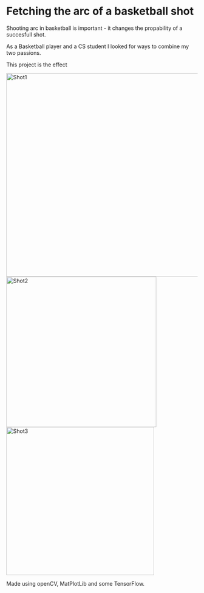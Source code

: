 <h1> Fetching the arc of a basketball shot</h1>

Shooting arc in basketball is important - it changes the propability of a succesfull shot.

As a Basketball player and a CS student I looked for ways to combine my two passions.

This project is the effect

<img width="535" alt="Shot1" src="https://user-images.githubusercontent.com/64774691/119378915-16123700-bcbf-11eb-8f72-3d995503c1d4.png">
<img width="395" alt="Shot2" src="https://user-images.githubusercontent.com/64774691/119378949-21656280-bcbf-11eb-9b00-0793a6686774.png">
<img width="389" alt="Shot3" src="https://user-images.githubusercontent.com/64774691/119378961-24605300-bcbf-11eb-819e-16dd467288aa.png">


Made using openCV, MatPlotLib and some TensorFlow.
